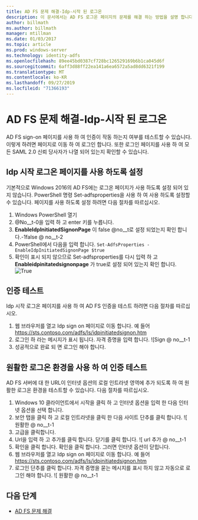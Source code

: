 ```yaml
---
title: AD FS 문제 해결-Idp-시작 된 로그온
description: 이 문서에서는 AD FS 로그온 페이지의 문제를 해결 하는 방법을 설명 합니다.
author: billmath
ms.author: billmath
manager: mtillman
ms.date: 01/03/2017
ms.topic: article
ms.prod: windows-server
ms.technology: identity-adfs
ms.openlocfilehash: 89ee45bd0387cf728bc126529169b6b1ca045d6f
ms.sourcegitcommit: 6aff3d88ff22ea141a6ea6572a5ad8dd6321f199
ms.translationtype: MT
ms.contentlocale: ko-KR
ms.lasthandoff: 09/27/2019
ms.locfileid: "71366193"
---
```

# <a name="ad-fs-troubleshooting---idp-initiated-sign-on"></a>AD FS 문제 해결-Idp-시작 된 로그온
AD FS sign-on 페이지를 사용 하 여 인증이 작동 하는지 여부를 테스트할 수 있습니다.  이렇게 하려면 페이지로 이동 하 여 로그인 합니다.  또한 로그인 페이지를 사용 하 여 모든 SAML 2.0 신뢰 당사자가 나열 되어 있는지 확인할 수 있습니다.

## <a name="enable-the-idp-initiated-sign-on-page"></a>Idp 시작 로그온 페이지를 사용 하도록 설정
기본적으로 Windows 2016의 AD FS에는 로그온 페이지가 사용 하도록 설정 되어 있지 않습니다.  PowerShell 명령 Set-adfsproperties을 사용 하 여 사용 하도록 설정할 수 있습니다.  페이지를 사용 하도록 설정 하려면 다음 절차를 따르십시오.

1.  Windows PowerShell 열기
2.  @No__t-0을 입력 하 고 enter 키를 누릅니다.
3.  **EnableIdpInitiatedSignonPage** 이 false @no__t로 설정 되었는지 확인 합니다.-1false @ no__t-2
4.  PowerShell에서 다음을 입력 합니다. `Set-AdfsProperties -EnableIdpInitiatedSignonPage $true`
5.  확인이 표시 되지 않으므로 Set-adfsproperties를 다시 입력 하 고 **Enableidpinitatedsignonpage** 가 true로 설정 되어 있는지 확인 합니다.
![True](media/ad-fs-tshoot-initiatedsignon/idp4.png)

## <a name="test-authentication"></a>인증 테스트
Idp 시작 로그온 페이지를 사용 하 여 AD FS 인증을 테스트 하려면 다음 절차를 따르십시오.

1.  웹 브라우저를 열고 Idp sign on 페이지로 이동 합니다.  예 들어 https://sts.contoso.com/adfs/ls/idpinitiatedsignon.htm
2.  로그인 하 라는 메시지가 표시 됩니다.  자격 증명을 입력 합니다.
![Sign @ no__t-1
3.  성공적으로 완료 되 면 로그인 해야 합니다.


## <a name="test-authentication-using-a-seamless-logon-experience"></a>원활한 로그온 환경을 사용 하 여 인증 테스트
AD FS 서버에 대 한 URL이 인터넷 옵션의 로컬 인트라넷 영역에 추가 되도록 하 여 원활한 로그온 환경을 테스트할 수 있습니다.  다음 절차를 따르십시오.

1.  Windows 10 클라이언트에서 시작을 클릭 하 고 인터넷 옵션을 입력 한 다음 인터넷 옵션을 선택 합니다.
2.   보안 탭을 클릭 하 고 로컬 인트라넷을 클릭 한 다음 사이트 단추를 클릭 합니다.
![ 원활한 @ no__t-1
1.  고급을 클릭합니다.
2.  Url을 입력 하 고 추가를 클릭 합니다.  닫기를 클릭 합니다.
![ url 추가 @ no__t-1
1.  확인을 클릭 합니다.  확인을 클릭 합니다.  그러면 인터넷 옵션이 닫힙니다.
2.  웹 브라우저를 열고 Idp sign on 페이지로 이동 합니다.  예 들어 https://sts.contoso.com/adfs/ls/idpinitiatedsignon.htm
3.  로그인 단추를 클릭 합니다.  자격 증명을 묻는 메시지를 표시 하지 않고 자동으로 로그인 해야 합니다.
![ 원활한 @ no__t-1

## <a name="next-steps"></a>다음 단계

- [AD FS 문제 해결](ad-fs-tshoot-overview.md)
